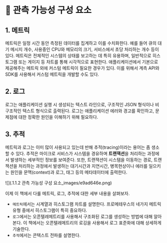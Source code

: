 <!-- Date: 2025-02-15 -->
<!-- Update Date: 2025-02-15 -->
<!-- File ID: ced48ca5-5e7f-4ca6-a9a2-a6294ea0be32 -->
<!-- Author: Seoyeon Jang -->

# 📌 관측 가능성 구성 요소

## 1. 메트릭
메트릭은 일정 시간 동안 측정된 데이터를 집계하고 이를 수치화한다. 예를 들어 큐의 대기 메시지 개수, 사용중인 CPU와 메모리의 크기, 서비스에서 초당 처리하는 개수 등이 있다. 메트릭은 전체적인 시스템의 상태를 보고하는 데 특히 유용하며, 일반적으로 히스토그램 또는 게이지 등 차트를 통해 시각적으로 표현한다. 애플리케이션에서 기본으로 제공해주는 메트릭 외에 커스텀 메트릭이 필요한 경우가 있다. 이를 위해서 계측 API와 SDK를 사용해서 커스텀 메트릭을 개발할 수도 있다.

## 2. 로그
로그는 애플리케이션 실행 시 생성되는 텍스트 라인으로, 구조적인 JSON 형식이나 비구조적인 텍스트 형식으로 출력된다. 로그는 애플리케이션 에러와 경고를 확인하고, 문제점에 대한 정확한 원인을 이해하기 위해 필요하다.

## 3. 추적
메트릭과 로그는 이미 많이 사용되고 있는데 반해 추적(tracing)이라는 용어는 좀 생소할 수 있다. 추적은 마이크로 서비스가 시스템을 경유하며 **트랜잭션**을 처리하는 과정에서 발생하는 세부적인 정보를 보여준다. 또한, 트랜잭션이 시스템을 이동하는 경로, 트랜잭션을 처리하는 과정에서 발생하는 대기시간과 지연시간, 병목현상이나 에러를 일으키는 원인을 문맥(context)과 로그, 태그 등의 메타데이터에 출력한다.  

![](.1.1.2 관측 가능성 구성 요소_images/e9ad646e.png)

이제 이 책에서 다룰 메트릭, 로그, 추적에 대한 세부 내용을 살펴보자.

- `메트릭`에서는 시계열과 히스토그램 차트를 설명한다. 프로메테우스의 네가지 메트릭 유형 중에서 히스토그램이 특히 중요하다.
- `로그`에서는 오픈텔레메트리를 사용해서 구조화된 로그를 생성하는 방법에 대해 알아본다. 이 책에서는 오픈텔레메트리의 로깅을 사용해서 로그 표준화에 대해 상세하게 기술한다.
- `추적`에서는 콘텍스트 전파를 설명한다.




